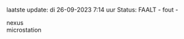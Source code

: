 laatste update: 
di 26-09-2023  7:14   uur 
Status: FAALT - fout - 
<div class="service R">nexus</div><div class="service Y">microstation</div>